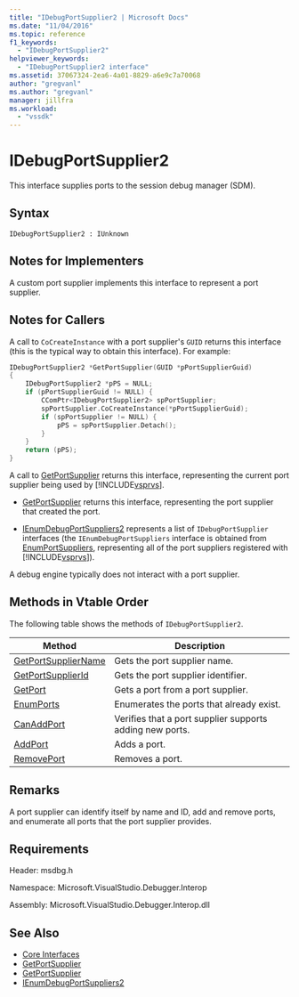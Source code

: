 ```yaml
---
title: "IDebugPortSupplier2 | Microsoft Docs"
ms.date: "11/04/2016"
ms.topic: reference
f1_keywords:
  - "IDebugPortSupplier2"
helpviewer_keywords:
  - "IDebugPortSupplier2 interface"
ms.assetid: 37067324-2ea6-4a01-8829-a6e9c7a70068
author: "gregvanl"
ms.author: "gregvanl"
manager: jillfra
ms.workload:
  - "vssdk"
---
```

# IDebugPortSupplier2
This interface supplies ports to the session debug manager (SDM).

## Syntax

```
IDebugPortSupplier2 : IUnknown
```

## Notes for Implementers
A custom port supplier implements this interface to represent a port supplier.

## Notes for Callers
A call to `CoCreateInstance` with a port supplier's `GUID` returns this interface (this is the typical way to obtain this interface). For example:

```cpp
IDebugPortSupplier2 *GetPortSupplier(GUID *pPortSupplierGuid)
{
    IDebugPortSupplier2 *pPS = NULL;
    if (pPortSupplierGuid != NULL) {
        CComPtr<IDebugPortSupplier2> spPortSupplier;
        spPortSupplier.CoCreateInstance(*pPortSupplierGuid);
        if (spPortSupplier != NULL) {
            pPS = spPortSupplier.Detach();
        }
    }
    return (pPS);
}
```

A call to [GetPortSupplier](../../../extensibility/debugger/reference/idebugcoreserver2-getportsupplier.md) returns this interface, representing the current port supplier being used by [!INCLUDE[vsprvs](../../../code-quality/includes/vsprvs_md.md)].

- [GetPortSupplier](../../../extensibility/debugger/reference/idebugport2-getportsupplier.md) returns this interface, representing the port supplier that created the port.

- [IEnumDebugPortSuppliers2](../../../extensibility/debugger/reference/ienumdebugportsuppliers2.md) represents a list of `IDebugPortSupplier` interfaces (the `IEnumDebugPortSuppliers` interface is obtained from [EnumPortSuppliers](../../../extensibility/debugger/reference/idebugcoreserver2-enumportsuppliers.md), representing all of the port suppliers registered with [!INCLUDE[vsprvs](../../../code-quality/includes/vsprvs_md.md)]).

A debug engine typically does not interact with a port supplier.

## Methods in Vtable Order
The following table shows the methods of `IDebugPortSupplier2`.

|Method|Description|
|------------|-----------------|
|[GetPortSupplierName](../../../extensibility/debugger/reference/idebugportsupplier2-getportsuppliername.md)|Gets the port supplier name.|
|[GetPortSupplierId](../../../extensibility/debugger/reference/idebugportsupplier2-getportsupplierid.md)|Gets the port supplier identifier.|
|[GetPort](../../../extensibility/debugger/reference/idebugportsupplier2-getport.md)|Gets a port from a port supplier.|
|[EnumPorts](../../../extensibility/debugger/reference/idebugportsupplier2-enumports.md)|Enumerates the ports that already exist.|
|[CanAddPort](../../../extensibility/debugger/reference/idebugportsupplier2-canaddport.md)|Verifies that a port supplier supports adding new ports.|
|[AddPort](../../../extensibility/debugger/reference/idebugportsupplier2-addport.md)|Adds a port.|
|[RemovePort](../../../extensibility/debugger/reference/idebugportsupplier2-removeport.md)|Removes a port.|

## Remarks
A port supplier can identify itself by name and ID, add and remove ports, and enumerate all ports that the port supplier provides.

## Requirements
Header: msdbg.h

Namespace: Microsoft.VisualStudio.Debugger.Interop

Assembly: Microsoft.VisualStudio.Debugger.Interop.dll

## See Also
- [Core Interfaces](../../../extensibility/debugger/reference/core-interfaces.md)
- [GetPortSupplier](../../../extensibility/debugger/reference/idebugport2-getportsupplier.md)
- [GetPortSupplier](../../../extensibility/debugger/reference/idebugcoreserver2-getportsupplier.md)
- [IEnumDebugPortSuppliers2](../../../extensibility/debugger/reference/ienumdebugportsuppliers2.md)
